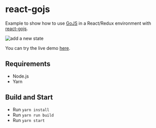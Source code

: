 
# react-gojs

Example to show how to use [GoJS](https://gojs.net/latest/index.html) in a React/Redux environment with [react-gojs](https://github.com/xcomponent/react-gojs).

![add a new state](https://raw.githubusercontent.com/nicolaserny/react-gojs-example/master/images/demo.gif)

You can try the live demo [here](https://nicolaserny.github.io/react-gojs-example/).

## Requirements

* Node.js
* Yarn

## Build and Start

* Run `yarn install`
* Run `yarn run build`
* Run `yarn start`